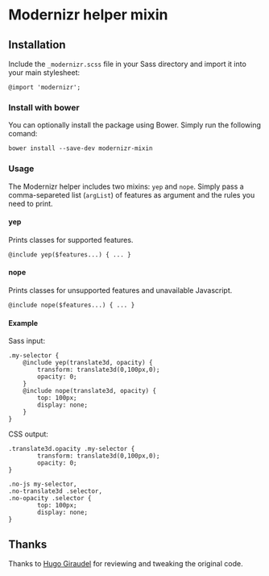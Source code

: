 # Modernizr helper mixin

## Installation

Include the `_modernizr.scss` file in your Sass directory and import it into your main stylesheet:

	@import 'modernizr';

### Install with bower

You can optionally install the package using Bower. Simply run the following comand:

	bower install --save-dev modernizr-mixin

### Usage

The Modernizr helper includes two mixins: `yep` and `nope`. Simply pass a comma-separeted list (`argList`) of features as argument and the rules you need to print.

#### yep

Prints classes for supported features.

	@include yep($features...) { ... }

#### nope

Prints classes for unsupported features and unavailable Javascript.

	@include nope($features...) { ... }

#### Example

Sass input:

	.my-selector {
		@include yep(translate3d, opacity) {
			transform: translate3d(0,100px,0);
			opacity: 0;
		}
		@include nope(translate3d, opacity) {
			top: 100px;
			display: none;
		}
	}

CSS output:

	.translate3d.opacity .my-selector {
			transform: translate3d(0,100px,0);
			opacity: 0;
	}

	.no-js my-selector,
	.no-translate3d .selector,
	.no-opacity .selector {
			top: 100px;
			display: none;
	}

## Thanks

Thanks to [Hugo Giraudel](https://github.com/hugogiraudel) for reviewing and tweaking the original code.
